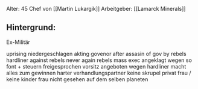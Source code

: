 Alter: 45
Chef von [[Martin Lukargik]]
Arbeitgeber: [[Lamarck Minerals]]

## Hintergrund:
Ex-Militär

uprising niedergeschlagen
akting govenor after assasin of gov by rebels
hardliner against rebels
	never again rebels
	mass exec
	angeklagt wegen so font + steuern
	freigesprochen
	vorsitz angeboten wegen hardliner
	macht alles zum gewinnen
	harter verhandlungspartner
	keine skrupel
	privat
		frau / keine kinder
		frau nicht gesehen auf dem selben planeten